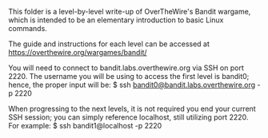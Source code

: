 This folder is a level-by-level write-up of OverTheWire's Bandit wargame, which is intended to be an elementary introduction to basic Linux commands.

The guide and instructions for each level can be accessed at https://overthewire.org/wargames/bandit/

You will need to connect to bandit.labs.overthewire.org via SSH on port 2220. The username you will be using to access the first level is bandit0; hence, the proper input will be: $ ssh bandit0@bandit.labs.overthewire.org -p 2220

When progressing to the next levels, it is not required you end your current SSH session; you can simply reference localhost, still utilizing port 2220. For example: $ ssh bandit1@localhost -p 2220
